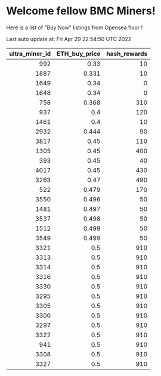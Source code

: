 # Welcome fellow BMC Miners!
Here is a list of "Buy Now" listings from Opensea floor !


Last auto update at: Fri Apr 29 22:54:50 UTC 2022


|   ultra_miner_id |   ETH_buy_price |   hash_rewards |
|-----------------:|----------------:|---------------:|
|              992 |           0.33  |             10 |
|             1887 |           0.331 |             10 |
|             1649 |           0.34  |              0 |
|             1648 |           0.34  |              0 |
|              758 |           0.368 |            310 |
|              937 |           0.4   |            120 |
|             1461 |           0.4   |             10 |
|             2932 |           0.444 |             90 |
|             3817 |           0.45  |            110 |
|             1305 |           0.45  |            400 |
|              393 |           0.45  |             40 |
|             4017 |           0.45  |            430 |
|             3263 |           0.47  |            490 |
|              522 |           0.479 |            170 |
|             3550 |           0.496 |             50 |
|             1481 |           0.497 |             50 |
|             3537 |           0.498 |             50 |
|             1512 |           0.499 |             50 |
|             3549 |           0.499 |             50 |
|             3321 |           0.5   |            910 |
|             3313 |           0.5   |            910 |
|             3314 |           0.5   |            910 |
|             3316 |           0.5   |            910 |
|             3330 |           0.5   |            910 |
|             3295 |           0.5   |            910 |
|             3305 |           0.5   |            910 |
|             3300 |           0.5   |            910 |
|             3297 |           0.5   |            910 |
|             3322 |           0.5   |            910 |
|              941 |           0.5   |            910 |
|             3308 |           0.5   |            910 |
|             3327 |           0.5   |            910 |